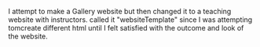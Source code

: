 I attempt to make a Gallery website but then changed it to a teaching website with instructors. called it "websiteTemplate" since I was attempting tomcreate different html until I felt satisfied with the outcome and look of the website.